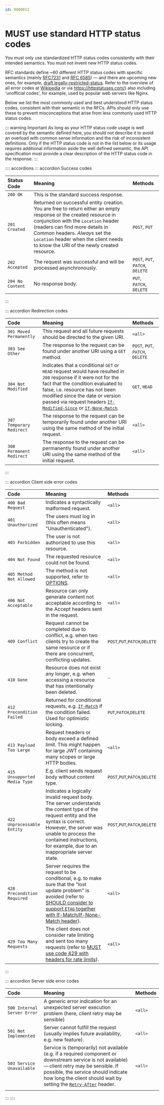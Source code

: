 ```yaml
---
id: R000012
---
```


# MUST use standard HTTP status codes

You must only use standardized HTTP status codes consistently with their intended semantics.
You must not invent new HTTP status codes.

RFC standards define ~60 different HTTP status codes with specific semantics (mainly [RFC7231](https://tools.ietf.org/html/rfc7231#section-6) and [RFC 6585](https://tools.ietf.org/html/rfc6585)) — and there are upcoming new ones, for example, [draft legally-restricted-status](https://tools.ietf.org/html/draft-tbray-http-legally-restricted-status-05).
Refer to the overview of all error codes at [Wikipedia](https://en.wikipedia.org/wiki/List_of_HTTP_status_codes) or via <https://httpstatuses.com/)> also including 'unofficial codes', for example, used by popular web servers like Nginx.

Below we list the most commonly used and best understood HTTP status codes, consistent with their semantic in the RFCs.
APIs should only use these to prevent misconceptions that arise from less commonly used HTTP status codes.

::: warning Important
As long as your HTTP status code usage is well covered by the semantic defined here, you should not describe it to avoid an overload with common sense information and the risk of inconsistent definitions. Only if the HTTP status code is not in the list below or its usage requires additional information aside the well defined semantic, the API specification must provide a clear description of the HTTP status code in the response.
:::

:::: accordions
::: accordion Success codes

| Status Code      | Meaning                                                                                                                                                                                                                                                                                                             | Methods                          |
| :--------------- | :------------------------------------------------------------------------------------------------------------------------------------------------------------------------------------------------------------------------------------------------------------------------------------------------------------------ | :------------------------------- |
| `200 OK`         | This is the standard success response.                                                                                                                                                                                                                                                                              |                                  |
| `201 Created`    | Returned on successful entity creation. You are free to return either an empty response or the created resource in conjunction with the `Location` header (readers can find more details in Common headers. _Always_ set the `Location` header when the client needs to know the URI of the newly created resource. | `POST`, `PUT`                    |
| `202 Accepted`   | The request was successful and will be processed asynchronously.                                                                                                                                                                                                                                                    | `POST`, `PUT`, `PATCH`, `DELETE` |
| `204 No Content` | No response body.                                                                                                                                                                                                                                                                                                   | `PUT`, `PATCH`, `DELETE`         |

:::

::: accordion Redirection codes

| Code                     | Meaning                                                                                                                                                                                                                                                                                                                                                                                              | Methods                          |
| :----------------------- | :--------------------------------------------------------------------------------------------------------------------------------------------------------------------------------------------------------------------------------------------------------------------------------------------------------------------------------------------------------------------------------------------------- | :------------------------------- |
| `301 Moved Permanently`  | This request and all future requests should be directed to the given URI.                                                                                                                                                                                                                                                                                                                            | `<all>`                          |
| `303 See Other`          | The response to the request can be found under another URI using a `GET` method.                                                                                                                                                                                                                                                                                                                     | `POST`, `PUT`, `PATCH`, `DELETE` |
| `304 Not Modified`       | Indicates that a conditional `GET` or `HEAD` request would have resulted in `200` response if it were not for the fact that the condition evaluated to false, i.e. resource has not been modified since the date or version passed via request headers [`If-Modified-Since`](https://tools.ietf.org/html/rfc7232#section-3.3) or [`If-None-Match`](https://tools.ietf.org/html/rfc7232#section-3.2). | `GET`, `HEAD`                    |
| `307 Temporary Redirect` | The response to the request can be temporarily found under another URI using the same method of the initial request.                                                                                                                                                                                                                                                                                 | `<all>`                          |
| `308 Permanent Redirect` | The response to the request can be permanently found under another URI using the same method of the initial request.                                                                                                                                                                                                                                                                                 | `<all>`                          |

:::

::: accordion Client side error codes

| Code                         | Meaning                                                                                                                                                                                                                                                       | Methods                       |
| :--------------------------- | :------------------------------------------------------------------------------------------------------------------------------------------------------------------------------------------------------------------------------------------------------------ | :---------------------------- |
| `400 Bad Request`            | Indicates a syntactically malformed request.                                                                                                                                                                                                                  | `<all>`                       |
| `401 Unauthorized`           | The users must log in (this often means "Unauthenticated").                                                                                                                                                                                                   | `<all>`                       |
| `403 Forbidden`              | The user is not authorized to use this resource.                                                                                                                                                                                                              | `<all>`                       |
| `404 Not Found`              | The requested resource could not be found.                                                                                                                                                                                                                    | `<all>`                       |
| `405 Method Not Allowed`     | The method is not supported, refer to [OPTIONS](@guidelines/R000007).                                                                                                                                                                                         | `<all>`                       |
| `406 Not Acceptable`         | Resource can only generate content not acceptable according to the Accept headers sent in the request.                                                                                                                                                        | `<all>`                       |
| `409 Conflict`               | Request cannot be completed due to conflict, e.g. when two clients try to create the same resource or if there are concurrent, conflicting updates.                                                                                                           | `POST`,`PUT`,`PATCH`,`DELETE` |
| `410 Gone`                   | Resource does not exist any longer, e.g. when accessing a resource that has intentionally been deleted.                                                                                                                                                       | ``                            |
| `412 Precondition Failed`    | Returned for conditional requests, e.g. [`If-Match`](https://tools.ietf.org/html/rfc7232#section-3.1) if the condition failed. Used for optimistic locking.                                                                                                   | `PUT`,`PATCH`,`DELETE`        |
| `413 Payload Too Large`      | Request headers or body exceed a defined limit. This might happen for large JWT containing many scopes or large HTTP bodies.                                                                                                                                  | `<all>`                       |
| `415 Unsupported Media Type` | E.g. client sends request body without content type.                                                                                                                                                                                                          | `POST`,`PUT`,`PATCH`,`DELETE` |
| `422 Unprocessable Entity`   | Indicates a logically invalid request body. The server understands the content type of the request entity and the syntax is correct. However, the server was unable to process the contained instructions, for example, due to an inappropriate server state. | `POST`,`PUT`,`PATCH`,`DELETE` |
| `428 Precondition Required`  | Server requires the request to be conditional, e.g. to make sure that the "lost update problem" is avoided (refer to [SHOULD consider to support `ETAG` together with If-Match/If-None-Match header](@guidelines/R000060)).                                   | `<all>`                       |
| `429 Too Many Requests`      | The client does not consider rate limiting and sent too many requests (refer to [MUST use code 429 with headers for rate limits](@guidelines/R000014)).                                                                                                       | `<all>`                       |

:::

::: accordion Server side error codes

| Code                        | Meaning                                                                                                                                                                                                                                                                                                         | Methods |
| :-------------------------- | :-------------------------------------------------------------------------------------------------------------------------------------------------------------------------------------------------------------------------------------------------------------------------------------------------------------- | :------ |
| `500 Internal Server Error` | A generic error indication for an unexpected server execution problem (here, client retry may be sensible)                                                                                                                                                                                                      | `<all>` |
| `501 Not Implemented`       | Server cannot fulfill the request (usually implies future availability, e.g. new feature).                                                                                                                                                                                                                      | `<all>` |
| `503 Service Unavailable`   | Service is (temporarily) not available (e.g. if a required component or downstream service is not available) — client retry may be sensible. If possible, the service should indicate how long the client should wait by setting the [`Retry-After`](https://tools.ietf.org/html/rfc7231#section-7.1.3) header. | `<all>` |
|                             |                                                                                                                                                                                                                                                                                                                 |

:::
::::

